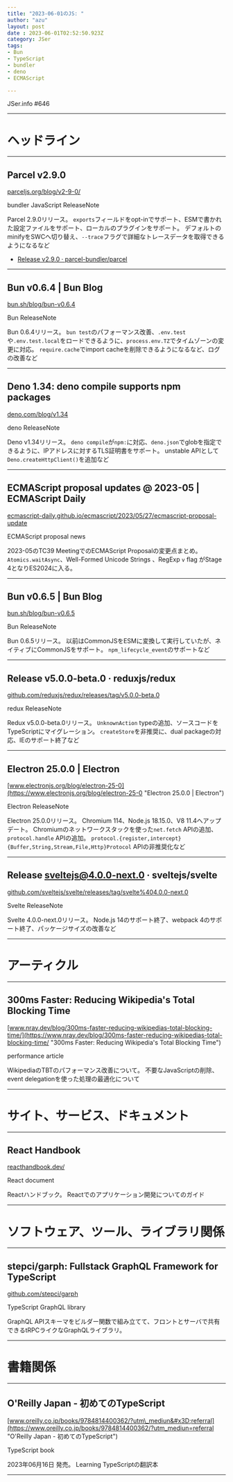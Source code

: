 ```yaml
---
title: "2023-06-01のJS: "
author: "azu"
layout: post
date : 2023-06-01T02:52:50.923Z
category: JSer
tags:
- Bun
- TypeScript
- bundler
- deno
- ECMAScript

---
```


JSer.info #646

----

<h1 class="site-genre">ヘッドライン</h1>

----

## Parcel v2.9.0
[parceljs.org/blog/v2-9-0/](https://parceljs.org/blog/v2-9-0/ "Parcel v2.9.0")
<p class="jser-tags jser-tag-icon"><span class="jser-tag">bundler</span> <span class="jser-tag">JavaScript</span> <span class="jser-tag">ReleaseNote</span></p>

Parcel 2.9.0リリース。
`exports`フィールドをopt-inでサポート、ESMで書かれた設定ファイルをサポート、ローカルのプラグインをサポート。
デフォルトのminifyをSWCへ切り替え、`--trace`フラグで詳細なトレースデータを取得できるようになるなど

- [Release v2.9.0 · parcel-bundler/parcel](https://github.com/parcel-bundler/parcel/releases/tag/v2.9.0 "Release v2.9.0 · parcel-bundler/parcel")

----

## Bun v0.6.4 | Bun Blog
[bun.sh/blog/bun-v0.6.4](https://bun.sh/blog/bun-v0.6.4 "Bun v0.6.4 | Bun Blog")
<p class="jser-tags jser-tag-icon"><span class="jser-tag">Bun</span> <span class="jser-tag">ReleaseNote</span></p>

Bun 0.6.4リリース。
`bun test`のパフォーマンス改善、`.env.test`や`.env.test.local`をロードできるように、`process.env.TZ`でタイムゾーンの変更に対応。
`require.cache`でimport cacheを削除できるようになるなど、ログの改善など


----

## Deno 1.34: deno compile supports npm packages
[deno.com/blog/v1.34](https://deno.com/blog/v1.34 "Deno 1.34: deno compile supports npm packages")
<p class="jser-tags jser-tag-icon"><span class="jser-tag">deno</span> <span class="jser-tag">ReleaseNote</span></p>

Deno v1.34リリース。
`deno compile`が`npm:`に対応、`deno.json`でglobを指定できるように、IPアドレスに対するTLS証明書をサポート。
unstable APIとして `Deno.createHttpClient()`を追加など


----

## ECMAScript proposal updates @ 2023-05 | ECMAScript Daily
[ecmascript-daily.github.io/ecmascript/2023/05/27/ecmascript-proposal-update](https://ecmascript-daily.github.io/ecmascript/2023/05/27/ecmascript-proposal-update "ECMAScript proposal updates @ 2023-05 | ECMAScript Daily")
<p class="jser-tags jser-tag-icon"><span class="jser-tag">ECMAScript</span> <span class="jser-tag">proposal</span> <span class="jser-tag">news</span></p>

2023-05のTC39 MeetingでのECMAScript Proposalの変更点まとめ。
`Atomics.waitAsync`、Well-Formed Unicode Strings 、RegExp `v` flag がStage 4となりES2024に入る。


----

## Bun v0.6.5 | Bun Blog
[bun.sh/blog/bun-v0.6.5](https://bun.sh/blog/bun-v0.6.5 "Bun v0.6.5 | Bun Blog")
<p class="jser-tags jser-tag-icon"><span class="jser-tag">Bun</span> <span class="jser-tag">ReleaseNote</span></p>

Bun 0.6.5リリース。
以前はCommonJSをESMに変換して実行していたが、ネイティブにCommonJSをサポート。
`npm_lifecycle_event`のサポートなど


----

## Release v5.0.0-beta.0 · reduxjs/redux
[github.com/reduxjs/redux/releases/tag/v5.0.0-beta.0](https://github.com/reduxjs/redux/releases/tag/v5.0.0-beta.0 "Release v5.0.0-beta.0 · reduxjs/redux")
<p class="jser-tags jser-tag-icon"><span class="jser-tag">redux</span> <span class="jser-tag">ReleaseNote</span></p>

Redux v5.0.0-beta.0リリース。
`UnknownAction` typeの追加、ソースコードをTypeScriptにマイグレーション。
`createStore`を非推奨に、dual packageの対応、IEのサポート終了など


----

## Electron 25.0.0 | Electron
[www.electronjs.org/blog/electron-25-0](https://www.electronjs.org/blog/electron-25-0 "Electron 25.0.0 | Electron")
<p class="jser-tags jser-tag-icon"><span class="jser-tag">Electron</span> <span class="jser-tag">ReleaseNote</span></p>

Electron 25.0.0リリース。
Chromium 114、Node.js 18.15.0、V8 11.4へアップデート。
Chromiumのネットワークスタックを使った`net.fetch` APIの追加、`protocol.handle` APIの追加。
`protocol.{register,intercept}{Buffer,String,Stream,File,Http}Protocol` APIの非推奨化など


----

## Release sveltejs@4.0.0-next.0 · sveltejs/svelte
[github.com/sveltejs/svelte/releases/tag/svelte%404.0.0-next.0](https://github.com/sveltejs/svelte/releases/tag/svelte%404.0.0-next.0 "Release sveltejs@4.0.0-next.0 · sveltejs/svelte")
<p class="jser-tags jser-tag-icon"><span class="jser-tag">Svelte</span> <span class="jser-tag">ReleaseNote</span></p>

Svelte 4.0.0-next.0リリース。
Node.js 14のサポート終了、webpack 4のサポート終了、パッケージサイズの改善など


----
<h1 class="site-genre">アーティクル</h1>

----

## 300ms Faster: Reducing Wikipedia&#039;s Total Blocking Time
[www.nray.dev/blog/300ms-faster-reducing-wikipedias-total-blocking-time/](https://www.nray.dev/blog/300ms-faster-reducing-wikipedias-total-blocking-time/ "300ms Faster: Reducing Wikipedia&#039;s Total Blocking Time")
<p class="jser-tags jser-tag-icon"><span class="jser-tag">performance</span> <span class="jser-tag">article</span></p>

WikipediaのTBTのパフォーマンス改善について。
不要なJavaScriptの削除、event delegationを使った処理の最適化について


----
<h1 class="site-genre">サイト、サービス、ドキュメント</h1>

----

## React Handbook
[reacthandbook.dev/](https://reacthandbook.dev/ "React Handbook")
<p class="jser-tags jser-tag-icon"><span class="jser-tag">React</span> <span class="jser-tag">document</span></p>

Reactハンドブック。
Reactでのアプリケーション開発についてのガイド


----
<h1 class="site-genre">ソフトウェア、ツール、ライブラリ関係</h1>

----

## stepci/garph: Fullstack GraphQL Framework for TypeScript
[github.com/stepci/garph](https://github.com/stepci/garph "stepci/garph: Fullstack GraphQL Framework for TypeScript")
<p class="jser-tags jser-tag-icon"><span class="jser-tag">TypeScript</span> <span class="jser-tag">GraphQL</span> <span class="jser-tag">library</span></p>

GraphQL APIスキーマをビルダー関数で組み立てて、フロントとサーバで共有できるtRPCライクなGraphQLライブラリ。


----
<h1 class="site-genre">書籍関係</h1>

----

## O&#039;Reilly Japan - 初めてのTypeScript
[www.oreilly.co.jp/books/9784814400362/?utm\_mediun&#x3D;referral](https://www.oreilly.co.jp/books/9784814400362/?utm_mediun=referral "O&#039;Reilly Japan - 初めてのTypeScript")
<p class="jser-tags jser-tag-icon"><span class="jser-tag">TypeScript</span> <span class="jser-tag">book</span></p>

2023年06月16日 発売。
Learning TypeScriptの翻訳本


----
